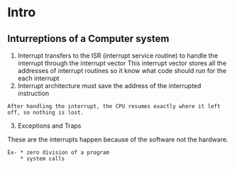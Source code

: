 # Intro
## Inturreptions of a Computer system
1. Interrupt transfers to the ISR (interrupt service routine) to handle the interrupt through the interrupt vector
   This interrupt vector stores all the addresses of interrupt routines so it know what code should run for the each interrupt
2. Interrupt architecture must save the address of the interrupted instruction

  ``` Before jumping to the ISR, the CPU saves the address of the instruction it was executing.
  After handling the interrupt, the CPU resumes exactly where it left off, so nothing is lost.
   ```
3. Exceptions and Traps

These are the interrupts happen because of the software not the hardware. 
```
Ex- * zero division of a program
    * system calls
```
